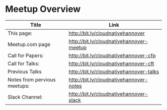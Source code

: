 # Meetup Overview

| Title | Link |
| --- | --- |
| This page: | http://bit.ly/cloudnativehannover |
| Meetup.com page | http://bit.ly/cloudnativehannover-meetup |
| Call for Papers: | http://bit.ly/cloudnativehannover-cfp |
| Call for Talks: | http://bit.ly/cloudnativehannover-cft |
| Previous Talks | http://bit.ly/cloudnativehannover-talks |
| Notes from pervious meetups: | http://bit.ly/cloudnativehannover-notes |
| Slack Channel: | http://bit.ly/cloudnativehannover-slack |
